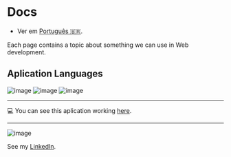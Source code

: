 # Docs

- Ver em [Português 🇧🇷](./README.md).

Each page contains a topic about something we can use in Web development.

## Aplication Languages
 
![image](https://img.shields.io/badge/JavaScript-F7DF1E?style=for-the-badge&logo=javascript&logoColor=black) 
![image](https://img.shields.io/badge/HTML5-E34F26?style=for-the-badge&logo=html5&logoColor=white)
![image](https://img.shields.io/badge/CSS3-1572B6?style=for-the-badge&logo=css3&logoColor=white)
   

***
:computer: You can see this aplication working [here](https://nathanfirmo.github.io/documentacao/).
***
 ![image](https://img.shields.io/badge/LinkedIn-0077B5?style=for-the-badge&logo=linkedin&logoColor=white) 
 
See my [LinkedIn](https://www.linkedin.com/in/nathan-de-souza-silva-firmo/). 
